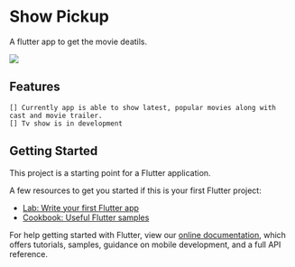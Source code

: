 # Show Pickup

A flutter app to get the movie deatils.

<img src="https://github.com/VaishnavDatir/ShowPickup/blob/master/screenshot/ss.png"> <br>

## Features
    [] Currently app is able to show latest, popular movies along with cast and movie trailer.
    [] Tv show is in development


## Getting Started

This project is a starting point for a Flutter application.

A few resources to get you started if this is your first Flutter project:

- [Lab: Write your first Flutter app](https://flutter.dev/docs/get-started/codelab)
- [Cookbook: Useful Flutter samples](https://flutter.dev/docs/cookbook)

For help getting started with Flutter, view our
[online documentation](https://flutter.dev/docs), which offers tutorials,
samples, guidance on mobile development, and a full API reference.

